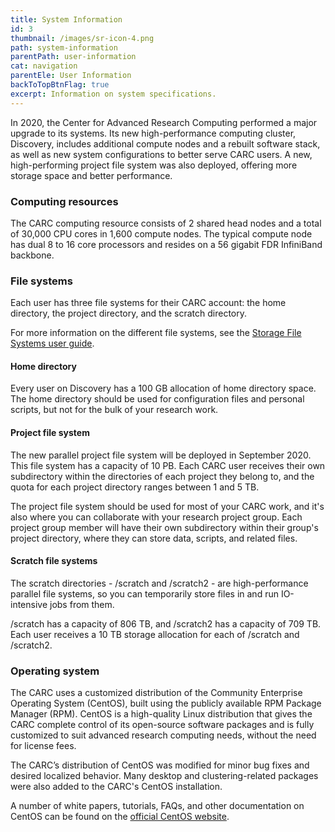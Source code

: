 ```yaml
---
title: System Information
id: 3
thumbnail: /images/sr-icon-4.png
path: system-information
parentPath: user-information
cat: navigation
parentEle: User Information
backToTopBtnFlag: true
excerpt: Information on system specifications. 
---
```


In 2020, the Center for Advanced Research Computing performed a major upgrade to its systems. Its new high-performance computing cluster, Discovery, includes additional compute nodes and a rebuilt software stack, as well as new system configurations to better serve CARC users. A new, high-performing project file system was also deployed, offering more storage space and better performance.

### Computing resources

The CARC computing resource consists of 2 shared head nodes and a total of 30,000 CPU cores in 1,600 compute nodes. The typical compute node has dual 8 to 16 core processors and resides on a 56 gigabit FDR InfiniBand backbone.

### File systems

Each user has three file systems for their CARC account: the home directory, the project directory, and the scratch directory.

For more information on the different file systems, see the [Storage File Systems user guide](/user-information/user-guides/data-management/storage-file-systems).

#### Home directory

Every user on Discovery has a 100 GB allocation of home directory space. The home directory should be used for configuration files and personal scripts, but not for the bulk of your research work.

#### Project file system

The new parallel project file system will be deployed in September 2020. This file system has a capacity of 10 PB. Each CARC user receives their own subdirectory within the directories of each project they belong to, and the quota for each project directory ranges between 1 and 5 TB.

The project file system should be used for most of your CARC work, and it's also where you can collaborate with your research project group. Each project group member will have their own subdirectory within their group's project directory, where they can store data, scripts, and related files.

#### Scratch file systems

The scratch directories - /scratch and /scratch2 - are high-performance parallel file systems, so you can temporarily store files in and run IO-intensive jobs from them.

/scratch has a capacity of 806 TB, and /scratch2 has a capacity of 709 TB. Each user receives a 10 TB storage allocation for each of /scratch and /scratch2.

### Operating system

The CARC uses a customized distribution of the Community Enterprise Operating System (CentOS), built using the publicly available RPM Package Manager (RPM).  CentOS is a high-quality Linux distribution that gives the CARC complete control of its open-source software packages and is fully customized to suit advanced research computing needs, without the need for license fees.

The CARC’s distribution of CentOS was modified for minor bug fixes and desired localized behavior. Many desktop and clustering-related packages were also added to the CARC's CentOS installation.

A number of white papers, tutorials, FAQs, and other documentation on CentOS can be found on the [official CentOS website](https://www.centos.org/).
